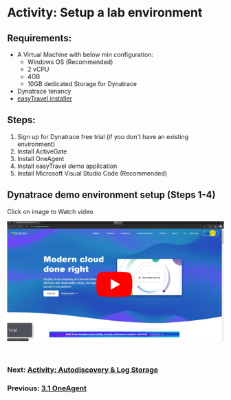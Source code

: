 # Activity: Setup a lab environment
## Requirements:
- A Virtual Machine with below min configuration:
	- Windows OS (Recommended)
	- 2 vCPU
	- 4GB
	- 10GB dedicated Storage for Dynatrace
- Dynatrace tenancy
- [easyTravel installer](https://community.dynatrace.com/t5/Getting-started/easyTravel-Documentation-and-Download/td-p/181271)

## Steps:
1. Sign up for Dynatrace free trial (if you don't have an existing environment)
2. Install ActiveGate
3. Install OneAgent
4. Install easyTravel demo application
5. Install Microsoft Visual Studio Code (Recommended)


## Dynatrace demo environment setup (Steps 1-4)

Click on image to Watch video

[![Dynatrace lab environment setup](../images/lab-environment-setup.png)](https://youtu.be/74Fq2PLzKZE)

<br/>

### Next: [Activity: Autodiscovery & Log Storage](activity-log-ingestion-autodiscovery.md)

### Previous: [3.1 OneAgent](../3.1-oneAgent.md)





